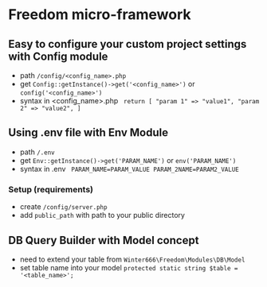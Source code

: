 # Freedom micro-framework

## Easy to configure your custom project settings with Config module

- path ```/config/<config_name>.php```
- get ```Config::getInstance()->get('<config_name>')``` or ```config('<config_name>')```
- syntax in <config_name>.php ```
  return [
  "param 1" => "value1",
  "param 2" => "value2",
  ]```

## Using .env file with Env Module
- path ```/.env```
- get ```Env::getInstance()->get('PARAM_NAME')``` or ```env('PARAM_NAME')```
- syntax in .env ```
  PARAM_NAME=PARAM_VALUE
  PARAM_2NAME=PARAM2_VALUE```
  
### Setup (requirements)
- create ```/config/server.php```
- add `public_path` with path to your public directory

## DB Query Builder with Model concept
- need to extend your table from ```Winter666\Freedom\Modules\DB\Model```
- set table name into your model ```protected static string $table = '<table_name>';```
